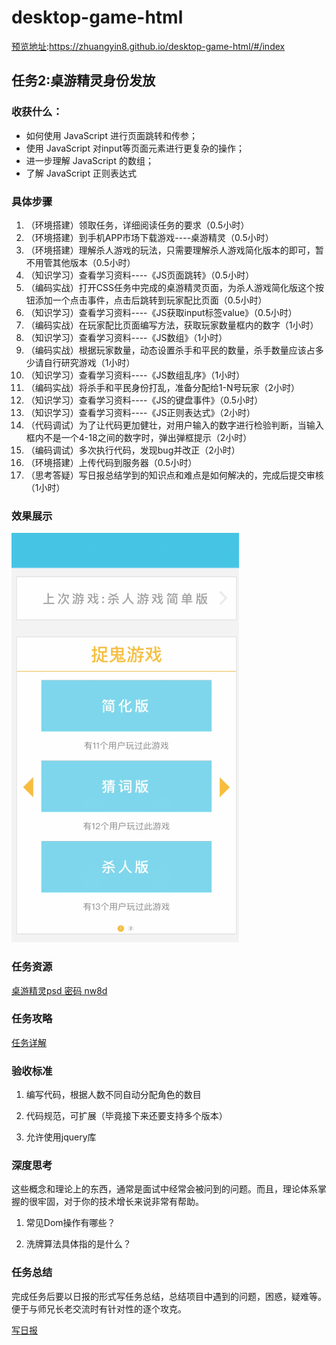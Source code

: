 # desktop-game-html
[预览地址](https://zhuangyin8.github.io/desktop-game-html/#/index):https://zhuangyin8.github.io/desktop-game-html/#/index

## 任务2:桌游精灵身份发放

### 收获什么：

- 如何使用 JavaScript 进行页面跳转和传参；
- 使用 JavaScript 对input等页面元素进行更复杂的操作；
- 进一步理解 JavaScript 的数组；
- 了解 JavaScript 正则表达式

### 具体步骤

1. （环境搭建）领取任务，详细阅读任务的要求（0.5小时）
2. （环境搭建）到手机APP市场下载游戏----桌游精灵（0.5小时）
3. （环境搭建）理解杀人游戏的玩法，只需要理解杀人游戏简化版本的即可，暂不用管其他版本（0.5小时）
4. （知识学习）查看学习资料----《JS页面跳转》（0.5小时）
5. （编码实战）打开CSS任务中完成的桌游精灵页面，为杀人游戏简化版这个按钮添加一个点击事件，点击后跳转到玩家配比页面（0.5小时）
6. （知识学习）查看学习资料----《JS获取input标签value》（0.5小时）
7. （编码实战）在玩家配比页面编写方法，获取玩家数量框内的数字（1小时）
8. （知识学习）查看学习资料----《JS数组》（1小时）
9. （编码实战）根据玩家数量，动态设置杀手和平民的数量，杀手数量应该占多少请自行研究游戏（1小时）
10. （知识学习）查看学习资料----《JS数组乱序》（1小时）
11. （编码实战）将杀手和平民身份打乱，准备分配给1-N号玩家（2小时）
12. （知识学习）查看学习资料----《JS的键盘事件》（0.5小时）
13. （知识学习）查看学习资料----《JS正则表达式》（2小时）
14. （代码调试）为了让代码更加健壮，对用户输入的数字进行检验判断，当输入框内不是一个4-18之间的数字时，弹出弹框提示（2小时）
15. （编码调试）多次执行代码，发现bug并改正（2小时）
16. （环境搭建）上传代码到服务器（0.5小时）
17. （思考答疑）写日报总结学到的知识点和难点是如何解决的，完成后提交审核（1小时）

### 效果展示

![](assets/README-84085475.gif)

### 任务资源

[桌游精灵psd 密码 nw8d](http://pan.baidu.com/s/1jH4hz86)

### 任务攻略

[任务详解](http://www.jnshu.com/daily/14802?uid=152)

### 验收标准

1. 编写代码，根据人数不同自动分配角色的数目

2. 代码规范，可扩展（毕竟接下来还要支持多个版本）

3. 允许使用jquery库

### 深度思考

这些概念和理论上的东西，通常是面试中经常会被问到的问题。而且，理论体系掌握的很牢固，对于你的技术增长来说非常有帮助。

1. 常见Dom操作有哪些？

2. 洗牌算法具体指的是什么？

### 任务总结

完成任务后要以日报的形式写任务总结，总结项目中遇到的问题，困惑，疑难等。便于与师兄长老交流时有针对性的逐个攻克。

[写日报](http://www.jnshu.com/dailyCreate///)
